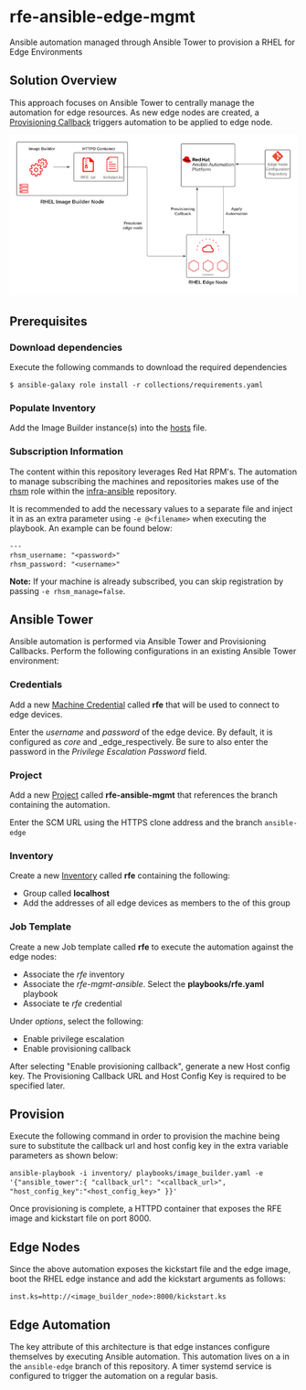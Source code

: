 # rfe-ansible-edge-mgmt

Ansible automation managed through Ansible Tower to provision a RHEL for Edge Environments
## Solution Overview

This approach focuses on Ansible Tower to centrally manage the automation for edge resources. As new edge nodes are created, a [Provisioning Callback](https://docs.ansible.com/ansible-tower/latest/html/userguide/job_templates.html#provisioning-callbacks) triggers automation to be applied to edge node.

![Architecture](docs/images/ansible-tower-architecture.png)
## Prerequisites
### Download dependencies

Execute the following commands to download the required dependencies

```
$ ansible-galaxy role install -r collections/requirements.yaml
```

### Populate Inventory

Add the Image Builder instance(s) into the [hosts](inventory/hosts) file.

### Subscription Information

The content within this repository leverages Red Hat RPM's. The automation to manage subscribing the machines and repositories makes use of the [rhsm](https://github.com/redhat-cop/infra-ansible/blob/master/roles/rhsm) role within the [infra-ansible](https://github.com/redhat-cop/infra-ansible) repository.

It is recommended to add the necessary values to a separate file and inject it in as an extra parameter using `-e @<filename>` when executing the playbook. An example can be found below:

```
---
rhsm_username: "<password>"
rhsm_password: "<username>"
```

**Note:** If your machine is already subscribed, you can skip registration by passing `-e rhsm_manage=false`.

## Ansible Tower

Ansible automation is performed via Ansible Tower and Provisioning Callbacks. Perform the following configurations in an existing Ansible Tower environment:

### Credentials

Add a new [Machine Credential](https://docs.ansible.com/ansible-tower/latest/html/userguide/credentials.html) called **rfe** that will be used to connect to edge devices.

Enter the _username_ and _password_ of the edge device. By default, it is configured as _core_ and _edge_respectively. Be sure to also enter the password in the _Privilege Escalation Password_ field.
### Project

Add a new [Project](https://docs.ansible.com/ansible-tower/latest/html/userguide/projects.html) called **rfe-ansible-mgmt** that references the branch containing the automation.

Enter the SCM URL using the HTTPS clone address and the branch `ansible-edge`
### Inventory

Create a new [Inventory](https://docs.ansible.com/ansible-tower/latest/html/userguide/inventories.html) called **rfe** containing the following:

* Group called **localhost**
* Add the addresses of all edge devices as members to the of this group

### Job Template

Create a new Job template called **rfe** to execute the automation against the edge nodes:

* Associate the _rfe_ inventory
* Associate the _rfe-mgmt-ansible_. Select the **playbooks/rfe.yaml** playbook
* Associate te _rfe_ credential

Under _options_, select the following:

* Enable privilege escalation
* Enable provisioning callback

After selecting "Enable provisioning callback", generate a new Host config key. The Provisioning Callback URL and Host Config Key is required to be specified later.

## Provision

Execute the following command in order to provision the machine being sure to substitute the callback url and host config key in the extra variable parameters as shown below:

```
ansible-playbook -i inventory/ playbooks/image_builder.yaml -e '{"ansible_tower":{ "callback_url": "<callback_url>", "host_config_key":"<host_config_key>" }}'
```

Once provisioning is complete, a HTTPD container that exposes the RFE image and kickstart file on port 8000.

## Edge Nodes

Since the above automation exposes the kickstart file and the edge image, boot the RHEL edge instance and add the kickstart arguments as follows:

```
inst.ks=http://<image_builder_node>:8000/kickstart.ks
```

## Edge Automation

The key attribute of this architecture is that edge instances configure themselves by executing Ansible automation. This automation lives on a in the `ansible-edge` branch of this repository. A timer systemd service is configured to trigger the automation on a regular basis.
